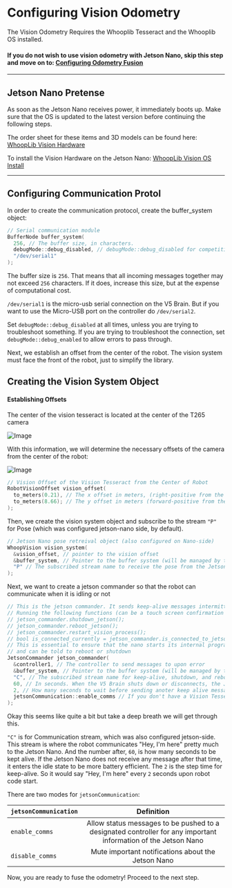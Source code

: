 # Configuring Vision Odometry

The Vision Odometry Requires the Whooplib Tesseract and the Whooplib OS installed. 

#### If you do not wish to use vision odometry with Jetson Nano, skip this step and move on to:  [Configuring Odometry Fusion](ConfiguringOdomFusion/README.md)

---

## Jetson Nano Pretense

As soon as the Jetson Nano receives power, it immediately boots up. Make sure that the OS is updated to the latest version before continuing the following steps.

The order sheet for these items and 3D models can be found here: [WhoopLib Vision Hardware](WhoopLibVisionHardware/README.md)

To install the Vision Hardware on the Jetson Nano: [WhoopLib Vision OS Install](WhoopLibVisionInstall/README.md)

---

## Configuring Communication Protol

In order to create the communication protocol, create the buffer_system object:

```cpp
// Serial communication module
BufferNode buffer_system(
  256, // The buffer size, in characters.
  debugMode::debug_disabled, // debugMode::debug_disabled for competition use, debugMode::debug_enabled to allow the code to pass errors through
  "/dev/serial1"
); 
```

The buffer size is ```256```. That means that all incoming messages together may not exceed ```256``` characters. If it does, increase this size, but at the expense of computational cost.

```/dev/serial1``` is the micro-usb serial connection on the V5 Brain. But if you want to use the Micro-USB port on the controller do ```/dev/serial2```. 

Set ```debugMode::debug_disabled``` at all times, unless you are trying to troubleshoot something. If you are trying to troubleshoot the connection, set ```debugMode::debug_enabled``` to allow errors to pass through.

Next, we establish an offset from the center of the robot. The vision system must face the front of the robot, just to simplify the library.

## Creating the Vision System Object

#### Establishing Offsets

The center of the vision tesseract is located at the center of the T265 camera

![Image](../images/VisionOdomCenter.png)

With this information, we will determine the necessary offsets of the camera from the center of the robot:

![Image](../images/VisionOdomOffset.png)

```cpp
// Vision Offset of the Vision Tesseract from the Center of Robot
RobotVisionOffset vision_offset(
  to_meters(0.21), // The x offset in meters, (right-positive from the center of the robot).
  to_meters(8.66); // The y offset in meters (forward-positive from the center of the robot).
);
```

Then, we create the vision system object and subscribe to the stream ```"P"``` for Pose (which was configured jetson-nano side, by default).

```cpp
// Jetson Nano pose retreival object (also configured on Nano-side) 
WhoopVision vision_system(
  &vision_offset, // pointer to the vision offset
  &buffer_system, // Pointer to the buffer system (will be managed by the buffer system)
  "P" // The subscribed stream name to receive the pose from the Jetson Nano
);
```

Next, we want to create a jetson commander so that the robot can communicate when it is idling or not

```cpp
// This is the jetson commander. It sends keep-alive messages intermittently and also allows
// Running the following functions (can be a touch screen confirmation button perhaps):
// jetson_commander.shutdown_jetson();
// jetson_commander.reboot_jetson();
// jetson_commander.restart_vision_process();
// bool is_connected_currently = jetson_commander.is_connected_to_jetson();
// This is essential to ensure that the nano starts its internal program, stop program, restarts program, 
// and can be told to reboot or shutdown
JetsonCommander jetson_commander(
  &controller1, // The controller to send messages to upon error
  &buffer_system, // Pointer to the buffer system (will be managed by the buffer system)
  "C", // The subscribed stream name for keep-alive, shutdown, and reboot
  60, // In seconds. When the V5 Brain shuts down or disconnects, the Jetson Nano will keep the program running for this time before it shuts off
  2, // How many seconds to wait before sending anoter keep alive message to Jetson (suggested 2)
  jetsonCommunication::enable_comms // If you don't have a Vision Tesseract on your robot, set to disable_comms
);
```

Okay this seems like quite a bit but take a deep breath we will get through this.

```"C"``` is for Communication stream, which was also configured jetson-side. This stream is where the robot communicates "Hey, I'm here" pretty much to the Jetson Nano. And the number after, ```60```, is how many seconds to be kept alive. If the Jetson Nano does not receive any message after that time, it enters the idle state to be more battery efficient. The ```2``` is the step time for keep-alive. So it would say "Hey, I'm here" every ```2``` seconds upon robot code start.

There are two modes for ```jetsonCommunication```:

| ```jetsonCommunication```     | Definition | 
|----------|:--------:|
| ```enable_comms```    | Allow status messages to be pushed to a designated controller for any important information of the Jetson Nano     |
| ```disable_comms```    | Mute important notifications about the Jetson Nano     |

Now, you are ready to fuse the odometry! Proceed to the next step.


